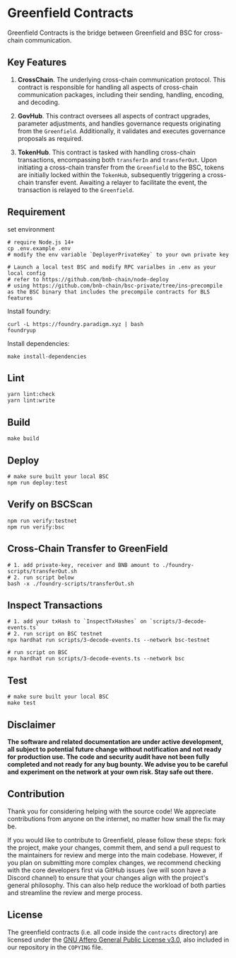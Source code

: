 # Greenfield Contracts
Greenfield Contracts is the bridge between Greenfield and BSC for cross-chain communication.

## Key Features
1. **CrossChain**. The underlying cross-chain communication protocol. This contract is responsible for handling 
all aspects of cross-chain communication packages, including their sending, handling, encoding, and decoding.

2. **GovHub**. This contract oversees all aspects of contract upgrades, parameter adjustments, and handles governance
requests originating from the `Greenfield`. Additionally, it validates and executes governance proposals as required.

3. **TokenHub**. This contract is tasked with handling cross-chain transactions, encompassing both `transferIn` and 
`transferOut`. Upon initiating a cross-chain transfer from the `Greenfield` to the BSC, tokens are initially locked within 
the `TokenHub`, subsequently triggering a cross-chain transfer event. Awaiting a relayer to facilitate the event, 
the transaction is relayed to the `Greenfield`. 

## Requirement

set environment
```shell
# require Node.js 14+
cp .env.example .env
# modify the env variable `DeployerPrivateKey` to your own private key

# Launch a local test BSC and modify RPC varialbes in .env as your local config
# refer to https://github.com/bnb-chain/node-deploy
# using https://github.com/bnb-chain/bsc-private/tree/ins-precompile as the BSC binary that includes the precompile contracts for BLS features 
```

Install foundry:
```shell script
curl -L https://foundry.paradigm.xyz | bash
foundryup
```

Install dependencies:
```shell
make install-dependencies
```

## Lint
```shell
yarn lint:check
yarn lint:write
```

## Build
```shell
make build
```

## Deploy
```shell
# make sure built your local BSC
npm run deploy:test
```

## Verify on BSCScan
```shell
npm run verify:testnet
npm run verify:bsc
```

## Cross-Chain Transfer to GreenField
```shell
# 1. add private-key, receiver and BNB amount to ./foundry-scripts/transferOut.sh
# 2. run script below 
bash -x ./foundry-scripts/transferOut.sh
```

## Inspect Transactions
```shell
# 1. add your txHash to `InspectTxHashes` on `scripts/3-decode-events.ts`
# 2. run script on BSC testnet
npx hardhat run scripts/3-decode-events.ts --network bsc-testnet

# run script on BSC
npx hardhat run scripts/3-decode-events.ts --network bsc
```

## Test
```shell
# make sure built your local BSC  
make test
```

## Disclaimer
**The software and related documentation are under active development, all subject to potential future change without
notification and not ready for production use. The code and security audit have not been fully completed and not ready
for any bug bounty. We advise you to be careful and experiment on the network at your own risk. Stay safe out there.**

## Contribution
Thank you for considering helping with the source code! We appreciate contributions from anyone on the internet, no
matter how small the fix may be.

If you would like to contribute to Greenfield, please follow these steps: fork the project, make your changes, commit them,
and send a pull request to the maintainers for review and merge into the main codebase. However, if you plan on submitting
more complex changes, we recommend checking with the core developers first via GitHub issues (we will soon have a Discord channel)
to ensure that your changes align with the project's general philosophy. This can also help reduce the workload of both
parties and streamline the review and merge process.

## License
The greenfield contracts (i.e. all code inside the `contracts` directory) are licensed under the
[GNU Affero General Public License v3.0](https://www.gnu.org/licenses/agpl-3.0.en.html), also
included in our repository in the `COPYING` file.
